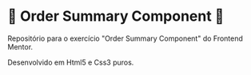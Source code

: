 # 🎵 Order Summary Component 🎵 #
Repositório para o exercício "Order Summary Component" do Frontend Mentor.


Desenvolvido em Html5 e Css3 puros.
